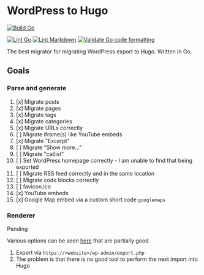# WordPress to Hugo

[![Build Go](https://github.com/ashishb/wp2hugo/actions/workflows/build-go.yaml/badge.svg)](https://github.com/ashishb/wp2hugo/actions/workflows/build-go.yaml)

[![Lint Go](https://github.com/ashishb/wp2hugo/actions/workflows/lint-go.yaml/badge.svg)](https://github.com/ashishb/wp2hugo/actions/workflows/lint-go.yaml)
[![Lint Markdown](https://github.com/ashishb/wp2hugo/actions/workflows/lint-markdown.yaml/badge.svg)](https://github.com/ashishb/wp2hugo/actions/workflows/lint-markdown.yaml)
[![Validate Go code formatting](https://github.com/ashishb/wp2hugo/actions/workflows/format-go.yaml/badge.svg)](https://github.com/ashishb/wp2hugo/actions/workflows/format-go.yaml)

The best migrator for migrating WordPress export to Hugo.
Written in Go.

## Goals

### Parse and generate

1. [x] Migrate posts
1. [x] Migrate pages
1. [x] Migrate tags
1. [x] Migrate categories
1. [x] Migrate URLs correctly
1. [ ] Migrate iframe(s) like YouTube embeds
1. [x] Migrate "Excerpt"
1. [ ] Migrate "Show more..."
1. [ ] Migrate "catlist"
1. [ ] Set WordPress homepage correctly - I am unable to find that being exported
1. [ ] Migrate RSS feed correctly and in the same location
1. [ ] Migrate code blocks correctly
1. [ ] favicon.ico
1. [x] YouTube embeds
1. [x] Google Map embed via a custom short code `googlemaps`

### Renderer

Pending

Various options can be seen [here](https://gohugo.io/tools/migrations/)
that are partially good.

1. Export via `https://<website>/wp-admin/export.php`
1. The problem is that there is no good tool to perform the next import into Hugo
